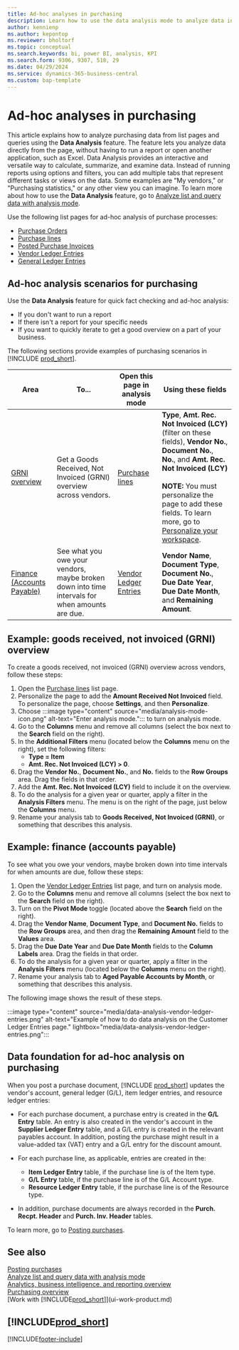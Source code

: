 ```yaml
---
title: Ad-hoc analyses in purchasing
description: Learn how to use the data analysis mode to analyze data in purchasing.
author: kennienp
ms.author: kepontop
ms.reviewer: bholtorf
ms.topic: conceptual
ms.search.keywords: bi, power BI, analysis, KPI
ms.search.form: 9306, 9307, 518, 29
ms.date: 04/29/2024
ms.service: dynamics-365-business-central
ms.custom: bap-template
---
```


# Ad-hoc analyses in purchasing

This article explains how to analyze purchasing data from list pages and queries using the **Data Analysis** feature. The feature lets you analyze data directly from the page, without having to run a report or open another application, such as Excel. Data Analysis provides an interactive and versatile way to calculate, summarize, and examine data. Instead of running reports using options and filters, you can add multiple tabs that represent different tasks or views on the data. Some examples are "My vendors," or "Purchasing statistics," or any other view you can imagine. To learn more about how to use the **Data Analysis** feature, go to [Analyze list and query data with analysis mode](analysis-mode.md).

Use the following list pages for ad-hoc analysis of purchase processes:

- [Purchase Orders](https://businesscentral.dynamics.com/?page=9307&layout=analysis)
- [Purchase lines](https://businesscentral.dynamics.com/?page=518&layout=analysis)
- [Posted Purchase Invoices](https://businesscentral.dynamics.com/?page=146&layout=analysis)
- [Vendor Ledger Entries](https://businesscentral.dynamics.com/?page=29&layout=analysis)
- [General Ledger Entries](https://businesscentral.dynamics.com/?page=20&layout=analysis)

## Ad-hoc analysis scenarios for purchasing

Use the **Data Analysis** feature for quick fact checking and ad-hoc analysis:

- If you don't want to run a report
- If there isn't a report for your specific needs
- If you want to quickly iterate to get a good overview on a part of your business.

The following sections provide examples of purchasing scenarios in [!INCLUDE [prod_short](includes/prod_short.md)].

| Area | To... | Open this page in analysis mode | Using these fields |
| ---- | ----- | ------------------------------- |------------------- |
| [GRNI overview](#example-goods-received-not-invoiced-grni-overview) | Get a Goods Received, Not Invoiced (GRNI) overview across vendors. | [Purchase lines](https://businesscentral.dynamics.com/?page=518&layout=analysis) | **Type**, **Amt. Rec. Not Invoiced (LCY)** (filter on these fields), **Vendor No.**, **Document No.**, **No.**, and **Amt. Rec. Not Invoiced (LCY)** <br><br> **NOTE:** You must personalize the page to add these fields. To learn more, go to [Personalize your workspace](ui-personalization-user.md). | 
| [Finance (Accounts Payable)](#example-finance-accounts-payable) | See what you owe your vendors, maybe broken down into time intervals for when amounts are due. | [Vendor Ledger Entries](https://businesscentral.dynamics.com/?page=29&layout=analysis) | **Vendor Name**, **Document Type**, **Document No.**, **Due Date Year**, **Due Date Month**, and **Remaining Amount**. |

## Example: goods received, not invoiced (GRNI) overview

To create a goods received, not invoiced (GRNI) overview across vendors, follow these steps:

1. Open the [Purchase lines](https://businesscentral.dynamics.com/?page=518) list page.
1. Personalize the page to add the **Amount Received Not Invoiced** field. To personalize the page, choose **Settings**, and then **Personalize**.
1. Choose :::image type="content" source="media/analysis-mode-icon.png" alt-text="Enter analysis mode."::: to turn on analysis mode.
1. Go to the **Columns** menu and remove all columns (select the box next to the **Search** field on the right).
1. In the **Additional Filters** menu (located below the **Columns** menu on the right), set the following filters:
    - **Type = Item**
    - **Amt. Rec. Not Invoiced (LCY) > 0**. 
1. Drag the **Vendor No.**, **Document No.**, and **No.** fields to the **Row Groups** area. Drag the fields in that order.
1. Add the **Amt. Rec. Not Invoiced (LCY)** field to include it on the overview.
1. To do the analysis for a given year or quarter, apply a filter in the **Analysis Filters** menu. The menu is on the right of the page, just below the **Columns** menu.
1. Rename your analysis tab to **Goods Received, Not Invoiced (GRNI)**, or something that describes this analysis.

## Example: finance (accounts payable)

To see what you owe your vendors, maybe broken down into time intervals for when amounts are due, follow these steps:

1. Open the [Vendor Ledger Entries](https://businesscentral.dynamics.com/?page=29&layout=analysis) list page, and turn on analysis mode.
1. Go to the **Columns** menu and remove all columns (select the box next to the **Search** field on the right).
1. Turn on the **Pivot Mode** toggle (located above the **Search** field on the right).
1. Drag the **Vendor Name**, **Document Type**, and **Document No.** fields to the **Row Groups** area, and then drag the **Remaining Amount** field to the **Values** area.
1. Drag the **Due Date Year** and **Due Date Month** fields to the **Column Labels** area. Drag the fields in that order.
1. To do the analysis for a given year or quarter, apply a filter in the **Analysis Filters** menu (located below the **Columns** menu on the right).
1. Rename your analysis tab to **Aged Payable Accounts by Month**, or something that describes this analysis.

The following image shows the result of these steps.

:::image type="content" source="media/data-analysis-vendor-ledger-entries.png" alt-text="Example of how to do data analysis on the Customer Ledger Entries page." lightbox="media/data-analysis-vendor-ledger-entries.png":::

## Data foundation for ad-hoc analysis on purchasing

When you post a purchase document, [!INCLUDE [prod_short](includes/prod_short.md)] updates the vendor's account, general ledger (G/L), item ledger entries, and resource ledger entries:

- For each purchase document, a purchase entry is created in the **G/L Entry** table. An entry is also created in the vendor's account in the **Supplier Ledger Entry** table, and a G/L entry is created in the relevant payables account. In addition, posting the purchase might result in a value-added tax (VAT) entry and a G/L entry for the discount amount.

- For each purchase line, as applicable, entries are created in the:
  - **Item Ledger Entry** table, if the purchase line is of the Item type.
  - **G/L Entry** table, if the purchase line is of the G/L Account type.
  - **Resource Ledger Entry** table, if the purchase line is of the Resource type.
- In addition, purchase documents are always recorded in the **Purch. Recpt. Header** and **Purch. Inv. Header** tables.

To learn more, go to [Posting purchases](purchasing-how-record-purchases.md#posting-purchases).

## See also

[Posting purchases](purchasing-how-record-purchases.md#posting-purchases)  
[Analyze list and query data with analysis mode](analysis-mode.md)  
[Analytics, business intelligence, and reporting overview](reports-bi-reporting.md)  
[Purchasing overview](purchasing-manage-purchasing.md)  
[Work with [!INCLUDE[prod_short](includes/prod_short.md)]](ui-work-product.md)  

## [!INCLUDE[prod_short](includes/free_trial_md.md)]  

[!INCLUDE[footer-include](includes/footer-banner.md)]